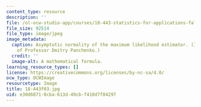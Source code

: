 ```yaml
---
content_type: resource
description: ''
file: /ol-ocw-studio-app/courses/18-443-statistics-for-applications-fall-2003/e30d68710cba613d49cbf410d7f84297_18-443f03.jpg
file_size: 92514
file_type: image/jpeg
image_metadata:
  caption: Asymptotic normality of the maximum likelihood estimator. (Image courtesy
    of Professor Dmitry Panchenko.)
  credit: ''
  image-alt: A mathematical formula.
learning_resource_types: []
license: https://creativecommons.org/licenses/by-nc-sa/4.0/
ocw_type: OCWImage
resourcetype: Image
title: 18-443f03.jpg
uid: e30d6871-0cba-613d-49cb-f410d7f84297
---
```


